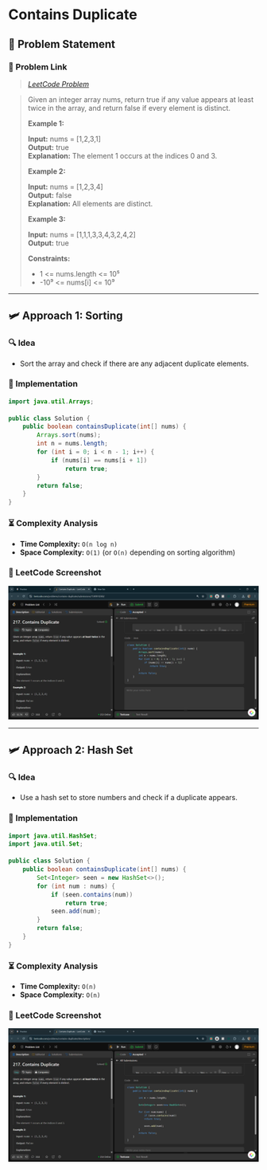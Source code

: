 # Contains Duplicate

## 📝 Problem Statement

### 🔗 Problem Link

> *[LeetCode Problem](https://leetcode.com/problems/contains-duplicate/description/)*

> Given an integer array nums, return true if any value appears at least twice in the array, and return false if every element is distinct.
>
> **Example 1:**
>
> **Input:** nums = [1,2,3,1]  
> **Output:** true  
> **Explanation:** The element 1 occurs at the indices 0 and 3.
>
> **Example 2:**
>
> **Input:** nums = [1,2,3,4]  
> **Output:** false  
> **Explanation:** All elements are distinct.
>
> **Example 3:**
>
> **Input:** nums = [1,1,1,3,3,4,3,2,4,2]  
> **Output:** true  
>
> **Constraints:**
>
> - 1 <= nums.length <= 10⁵  
> - -10⁹ <= nums[i] <= 10⁹  

---

## 🛩️ Approach 1: Sorting

### 🔍 Idea

- Sort the array and check if there are any adjacent duplicate elements.

### 🚀 Implementation

```java
import java.util.Arrays;

public class Solution {
    public boolean containsDuplicate(int[] nums) {
        Arrays.sort(nums);
        int n = nums.length;
        for (int i = 0; i < n - 1; i++) {
            if (nums[i] == nums[i + 1])
                return true;
        }
        return false;
    }
}
```

### ⏳ Complexity Analysis

- **Time Complexity:** `O(n log n)`
- **Space Complexity:** `O(1)` (or `O(n)` depending on sorting algorithm)

### 📸 LeetCode Screenshot
![Accepted Submission](Screenshots/2.1.png)

---

## 🛩️ Approach 2: Hash Set

### 🔍 Idea

- Use a hash set to store numbers and check if a duplicate appears.

### 🚀 Implementation

```java
import java.util.HashSet;
import java.util.Set;

public class Solution {
    public boolean containsDuplicate(int[] nums) {
        Set<Integer> seen = new HashSet<>();
        for (int num : nums) {
            if (seen.contains(num))
                return true;
            seen.add(num);
        }
        return false;
    }
}
```

### ⏳ Complexity Analysis

- **Time Complexity:** `O(n)`
- **Space Complexity:** `O(n)`

### 📸 LeetCode Screenshot
![Accepted Submission](Screenshots/2.2.png)

